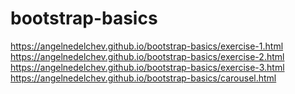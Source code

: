 # bootstrap-basics
https://angelnedelchev.github.io/bootstrap-basics/exercise-1.html
https://angelnedelchev.github.io/bootstrap-basics/exercise-2.html
https://angelnedelchev.github.io/bootstrap-basics/exercise-3.html
https://angelnedelchev.github.io/bootstrap-basics/carousel.html

